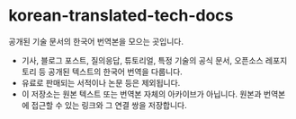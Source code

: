 # korean-translated-tech-docs

공개된 기술 문서의 한국어 번역본을 모으는 곳입니다.

- 기사, 블로그 포스트, 질의응답, 튜토리얼, 특정 기술의 공식 문서, 오픈소스 레포지토리 등 공개된 텍스트의 한국어 번역을 다룹니다. 
- 유료로 판매되는 서적이나 논문 등은 제외됩니다.
- 이 저장소는 원본 텍스트 또는 번역본 자체의 아카이브가 아닙니다. 원본과 번역본에 접근할 수 있는 링크와 그 연결 쌍을 저장합니다.

